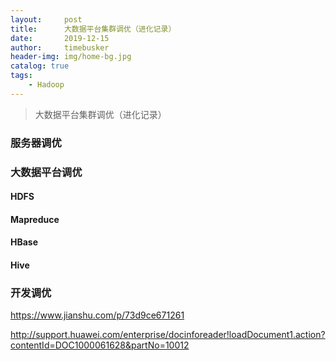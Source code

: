 ```yaml
---
layout:     post
title:      大数据平台集群调优（进化记录）
date:       2019-12-15
author:     timebusker
header-img: img/home-bg.jpg
catalog: true
tags:
    - Hadoop
---
```


> 大数据平台集群调优（进化记录）

### 服务器调优

### 大数据平台调优
#### HDFS

#### Mapreduce

#### HBase

#### Hive

### 开发调优


https://www.jianshu.com/p/73d9ce671261

http://support.huawei.com/enterprise/docinforeader!loadDocument1.action?contentId=DOC1000061628&partNo=10012